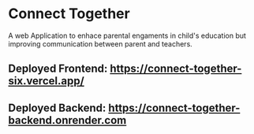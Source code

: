 # Connect Together
A web Application to enhace parental engaments in child's education but improving communication between parent and teachers.

## Deployed Frontend: https://connect-together-six.vercel.app/
## Deployed Backend: https://connect-together-backend.onrender.com
